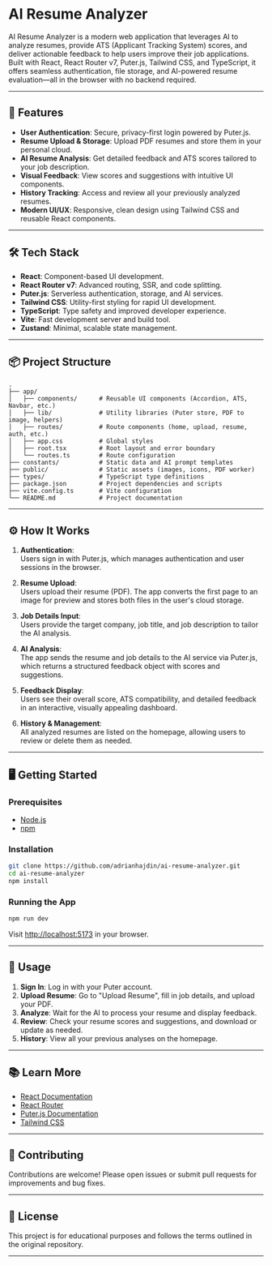 # AI Resume Analyzer

AI Resume Analyzer is a modern web application that leverages AI to analyze resumes, provide ATS (Applicant Tracking System) scores, and deliver actionable feedback to help users improve their job applications. Built with React, React Router v7, Puter.js, Tailwind CSS, and TypeScript, it offers seamless authentication, file storage, and AI-powered resume evaluation—all in the browser with no backend required.

---

## 🚀 Features

- **User Authentication**: Secure, privacy-first login powered by Puter.js.
- **Resume Upload & Storage**: Upload PDF resumes and store them in your personal cloud.
- **AI Resume Analysis**: Get detailed feedback and ATS scores tailored to your job description.
- **Visual Feedback**: View scores and suggestions with intuitive UI components.
- **History Tracking**: Access and review all your previously analyzed resumes.
- **Modern UI/UX**: Responsive, clean design using Tailwind CSS and reusable React components.

---

## 🛠️ Tech Stack

- **React**: Component-based UI development.
- **React Router v7**: Advanced routing, SSR, and code splitting.
- **Puter.js**: Serverless authentication, storage, and AI services.
- **Tailwind CSS**: Utility-first styling for rapid UI development.
- **TypeScript**: Type safety and improved developer experience.
- **Vite**: Fast development server and build tool.
- **Zustand**: Minimal, scalable state management.

---

## 📦 Project Structure

```
.
├── app/
│   ├── components/      # Reusable UI components (Accordion, ATS, Navbar, etc.)
│   ├── lib/             # Utility libraries (Puter store, PDF to image, helpers)
│   ├── routes/          # Route components (home, upload, resume, auth, etc.)
│   ├── app.css          # Global styles
│   ├── root.tsx         # Root layout and error boundary
│   └── routes.ts        # Route configuration
├── constants/           # Static data and AI prompt templates
├── public/              # Static assets (images, icons, PDF worker)
├── types/               # TypeScript type definitions
├── package.json         # Project dependencies and scripts
├── vite.config.ts       # Vite configuration
└── README.md            # Project documentation
```

---

## ⚙️ How It Works

1. **Authentication**:  
   Users sign in with Puter.js, which manages authentication and user sessions in the browser.

2. **Resume Upload**:  
   Users upload their resume (PDF). The app converts the first page to an image for preview and stores both files in the user's cloud storage.

3. **Job Details Input**:  
   Users provide the target company, job title, and job description to tailor the AI analysis.

4. **AI Analysis**:  
   The app sends the resume and job details to the AI service via Puter.js, which returns a structured feedback object with scores and suggestions.

5. **Feedback Display**:  
   Users see their overall score, ATS compatibility, and detailed feedback in an interactive, visually appealing dashboard.

6. **History & Management**:  
   All analyzed resumes are listed on the homepage, allowing users to review or delete them as needed.

---

## 🖥️ Getting Started

### Prerequisites

- [Node.js](https://nodejs.org/)
- [npm](https://www.npmjs.com/)

### Installation

```sh
git clone https://github.com/adrianhajdin/ai-resume-analyzer.git
cd ai-resume-analyzer
npm install
```

### Running the App

```sh
npm run dev
```

Visit [http://localhost:5173](http://localhost:5173) in your browser.

---

## 📝 Usage

1. **Sign In**: Log in with your Puter account.
2. **Upload Resume**: Go to "Upload Resume", fill in job details, and upload your PDF.
3. **Analyze**: Wait for the AI to process your resume and display feedback.
4. **Review**: Check your resume scores and suggestions, and download or update as needed.
5. **History**: View all your previous analyses on the homepage.

---

## 📚 Learn More

- [React Documentation](https://react.dev/)
- [React Router](https://reactrouter.com/)
- [Puter.js Documentation](https://jsm.dev/resumind-puterjs)
- [Tailwind CSS](https://tailwindcss.com/)

---

## 🤝 Contributing

Contributions are welcome! Please open issues or submit pull requests for improvements and bug fixes.

---

## 📄 License

This project is for educational purposes and follows the terms outlined in the original repository.

---
